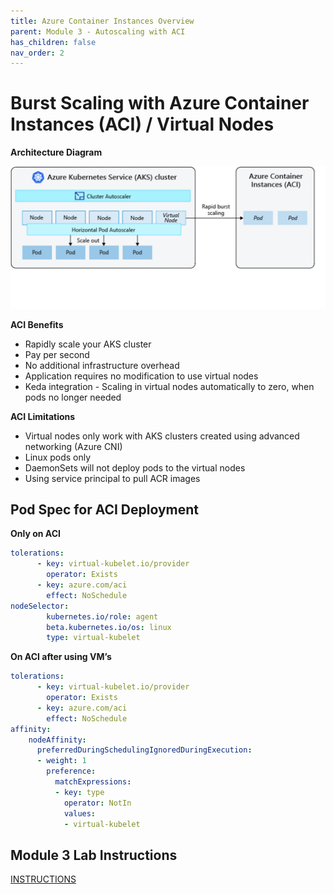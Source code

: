 ```yaml
---
title: Azure Container Instances Overview
parent: Module 3 - Autoscaling with ACI
has_children: false
nav_order: 2
---
```


# Burst Scaling with Azure Container Instances (ACI) / Virtual Nodes

**Architecture Diagram**

![Burst to Azure Container Instances](../../assets/images/3-AKS-ACI.png)

**ACI Benefits**

* Rapidly scale your AKS cluster
* Pay per second
* No additional infrastructure overhead
* Application requires no modification to use virtual nodes
* Keda integration - Scaling in virtual nodes automatically to zero, when pods no longer needed

**ACI Limitations**

* Virtual nodes only work with AKS clusters created using advanced networking (Azure CNI)
* Linux pods only
* DaemonSets will not deploy pods to the virtual nodes
* Using service principal to pull ACR images

## Pod Spec for ACI Deployment
**Only on ACI**

```yaml
tolerations:
      - key: virtual-kubelet.io/provider
        operator: Exists
      - key: azure.com/aci
        effect: NoSchedule
nodeSelector:
        kubernetes.io/role: agent
        beta.kubernetes.io/os: linux
        type: virtual-kubelet
```

**On ACI after using VM’s**

```yaml
tolerations:
      - key: virtual-kubelet.io/provider
        operator: Exists
      - key: azure.com/aci
        effect: NoSchedule
affinity:
    nodeAffinity:
      preferredDuringSchedulingIgnoredDuringExecution:
      - weight: 1
        preference:
          matchExpressions:
          - key: type
            operator: NotIn
            values:
            - virtual-kubelet
```

## Module 3 Lab Instructions

[INSTRUCTIONS](part2.md)
